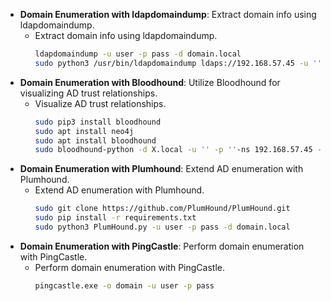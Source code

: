 
* **Domain Enumeration with ldapdomaindump**: Extract domain info using ldapdomaindump.
	- Extract domain info using ldapdomaindump.
		```bash
		ldapdomaindump -u user -p pass -d domain.local
	    sudo python3 /usr/bin/ldapdomaindump ldaps://192.168.57.45 -u '' -p '' -o /tmp
		```
* **Domain Enumeration with Bloodhound**: Utilize Bloodhound for visualizing AD trust relationships.
	- Visualize AD trust relationships.
		```bash
		sudo pip3 install bloodhound
		sudo apt install neo4j
		sudo apt install bloodhound
		sudo bloodhound-python -d X.local -u '' -p ''-ns 192.168.57.45 -c all
		```
* **Domain Enumeration with Plumhound**: Extend AD enumeration with Plumhound.
	- Extend AD enumeration with Plumhound.
		```bash
		sudo git clone https://github.com/PlumHound/PlumHound.git
		sudo pip install -r requirements.txt
		sudo python3 PlumHound.py -u user -p pass -d domain.local
		```
* **Domain Enumeration with PingCastle**: Perform domain enumeration with PingCastle.
	- Perform domain enumeration with PingCastle.
		```bash
		pingcastle.exe -o domain -u user -p pass
		```
